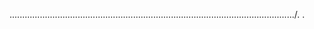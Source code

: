 ................................................................................................................./.
.
